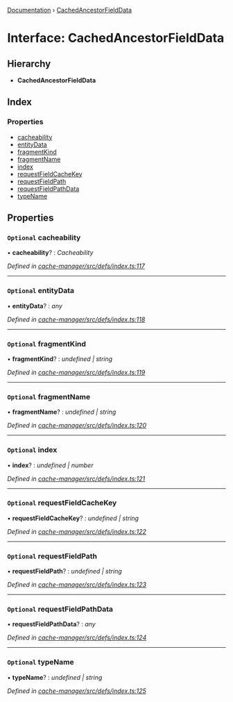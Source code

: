 [Documentation](../README.md) › [CachedAncestorFieldData](cachedancestorfielddata.md)

# Interface: CachedAncestorFieldData

## Hierarchy

* **CachedAncestorFieldData**

## Index

### Properties

* [cacheability](cachedancestorfielddata.md#optional-cacheability)
* [entityData](cachedancestorfielddata.md#optional-entitydata)
* [fragmentKind](cachedancestorfielddata.md#optional-fragmentkind)
* [fragmentName](cachedancestorfielddata.md#optional-fragmentname)
* [index](cachedancestorfielddata.md#optional-index)
* [requestFieldCacheKey](cachedancestorfielddata.md#optional-requestfieldcachekey)
* [requestFieldPath](cachedancestorfielddata.md#optional-requestfieldpath)
* [requestFieldPathData](cachedancestorfielddata.md#optional-requestfieldpathdata)
* [typeName](cachedancestorfielddata.md#optional-typename)

## Properties

### `Optional` cacheability

• **cacheability**? : *Cacheability*

*Defined in [cache-manager/src/defs/index.ts:117](https://github.com/badbatch/graphql-box/blob/4ea76f5/packages/cache-manager/src/defs/index.ts#L117)*

___

### `Optional` entityData

• **entityData**? : *any*

*Defined in [cache-manager/src/defs/index.ts:118](https://github.com/badbatch/graphql-box/blob/4ea76f5/packages/cache-manager/src/defs/index.ts#L118)*

___

### `Optional` fragmentKind

• **fragmentKind**? : *undefined | string*

*Defined in [cache-manager/src/defs/index.ts:119](https://github.com/badbatch/graphql-box/blob/4ea76f5/packages/cache-manager/src/defs/index.ts#L119)*

___

### `Optional` fragmentName

• **fragmentName**? : *undefined | string*

*Defined in [cache-manager/src/defs/index.ts:120](https://github.com/badbatch/graphql-box/blob/4ea76f5/packages/cache-manager/src/defs/index.ts#L120)*

___

### `Optional` index

• **index**? : *undefined | number*

*Defined in [cache-manager/src/defs/index.ts:121](https://github.com/badbatch/graphql-box/blob/4ea76f5/packages/cache-manager/src/defs/index.ts#L121)*

___

### `Optional` requestFieldCacheKey

• **requestFieldCacheKey**? : *undefined | string*

*Defined in [cache-manager/src/defs/index.ts:122](https://github.com/badbatch/graphql-box/blob/4ea76f5/packages/cache-manager/src/defs/index.ts#L122)*

___

### `Optional` requestFieldPath

• **requestFieldPath**? : *undefined | string*

*Defined in [cache-manager/src/defs/index.ts:123](https://github.com/badbatch/graphql-box/blob/4ea76f5/packages/cache-manager/src/defs/index.ts#L123)*

___

### `Optional` requestFieldPathData

• **requestFieldPathData**? : *any*

*Defined in [cache-manager/src/defs/index.ts:124](https://github.com/badbatch/graphql-box/blob/4ea76f5/packages/cache-manager/src/defs/index.ts#L124)*

___

### `Optional` typeName

• **typeName**? : *undefined | string*

*Defined in [cache-manager/src/defs/index.ts:125](https://github.com/badbatch/graphql-box/blob/4ea76f5/packages/cache-manager/src/defs/index.ts#L125)*
